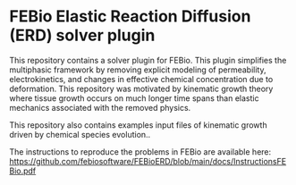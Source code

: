 # FEBio Elastic Reaction Diffusion (ERD) solver plugin
This repository contains a solver plugin for FEBio. This plugin simplifies the multiphasic framework by removing explicit modeling of permeability, electrokinetics, and changes in effective chemical concentration due to deformation.
This repository was motivated by kinematic growth theory where tissue growth occurs on much longer time spans than elastic mechanics associated with the removed physics.

This repository also contains examples input files of kinematic growth driven by chemical species evolution.. 

The instructions to reproduce the problems in FEBio are available here:
https://github.com/febiosoftware/FEBioERD/blob/main/docs/InstructionsFEBio.pdf